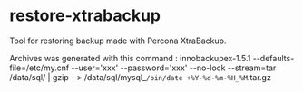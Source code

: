 restore-xtrabackup
==================

Tool for restoring backup made with Percona XtraBackup.

Archives was generated with this command :
innobackupex-1.5.1 --defaults-file=/etc/my.cnf --user='xxx' --password='xxx' --no-lock --stream=tar /data/sql/ | gzip - > /data/sql/mysql_`/bin/date +%Y-%d-%m-%H_%M`.tar.gz
